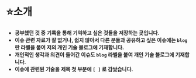 # ⭐소개
* **공부했던 것 중 기록을 통해 기억하고 싶은 것들을 저장하는 곳입니다.**
* **이슈 관련 자료가 잘 없거나, 쉽지 않아서 다른 분들과 공유하고 싶은 이슈에는 `blog`란 라벨을 붙여 저의 개인 기술 블로그에 기재합니다.**
* **개인적인 생각과 의견이 들어간 이슈도 `blog` 라벨을 붙여 개인 기술 블로그에 기재합니다.**
* **이슈에 관련된 기술을 제목 첫 부분에 `[ ]` 로 감쌌습니다.**

